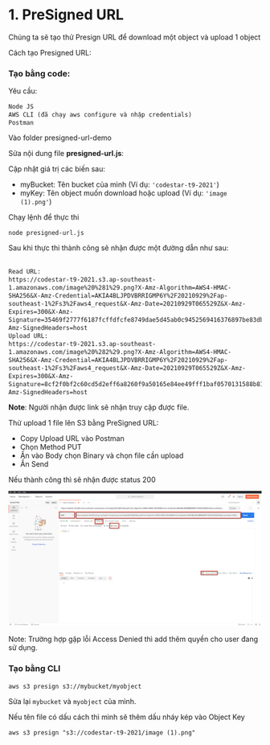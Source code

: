 # 1. PreSigned URL

Chúng ta sẽ tạo thử Presign URL để download một object và upload 1 object

Cách tạo Presigned URL:
### Tạo bằng code:
Yêu cầu:
```
Node JS
AWS CLI (đã chạy aws configure và nhập credentials)
Postman
```


Vào folder presigned-url-demo

Sửa nội dung file **presigned-url.js**:

Cập nhật giá trị các biến sau:
 - myBucket: Tên bucket của mình (Ví dụ: ```'codestar-t9-2021'```)
 - myKey: Tên object muốn download hoặc upload (Ví dụ: ```'image (1).png'```)


Chạy lệnh để thực thi
```
node presigned-url.js
```

Sau khi thực thi thành công sẽ nhận được một đường dẫn như sau:

```

Read URL:
https://codestar-t9-2021.s3.ap-southeast-1.amazonaws.com/image%20%281%29.png?X-Amz-Algorithm=AWS4-HMAC-SHA256&X-Amz-Credential=AKIA4BLJPDVBRRIGMP6Y%2F20210929%2Fap-southeast-1%2Fs3%2Faws4_request&X-Amz-Date=20210929T065529Z&X-Amz-Expires=300&X-Amz-Signature=35469f2777f6187fcffdfcfe8749dae5d45ab0c9452569416376897be83db3b8&X-Amz-SignedHeaders=host
Upload URL:
https://codestar-t9-2021.s3.ap-southeast-1.amazonaws.com/image%20%282%29.png?X-Amz-Algorithm=AWS4-HMAC-SHA256&X-Amz-Credential=AKIA4BLJPDVBRRIGMP6Y%2F20210929%2Fap-southeast-1%2Fs3%2Faws4_request&X-Amz-Date=20210929T065529Z&X-Amz-Expires=300&X-Amz-Signature=8cf2f0bf2c60cd5d2eff6a8260f9a50165e84ee49fff1baf0570131588b8127b&X-Amz-SignedHeaders=host
```

**Note**: Người nhận được link sẽ nhận truy cập được file.

Thử upload 1 file lên S3 bằng PreSigned URL:

- Copy Upload URL vào Postman
- Chọn Method PUT
- Ấn vào Body chọn Binary và chọn file cần upload
- Ấn Send

Nếu thành công thì sẽ nhận được status 200

![](images/2021-09-29_13-57-11.png)

Note: Trường hợp gặp lỗi Access Denied thì add thêm quyền cho user đang sử dụng.

### Tạo bằng CLI

```
aws s3 presign s3://mybucket/myobject

```
Sửa lại ```mybucket``` và ```myobject``` của mình.

Nếu tên file có dấu cách thì mình sẽ thêm dấu nháy kép vào Object Key

```
aws s3 presign "s3://codestar-t9-2021/image (1).png"

```